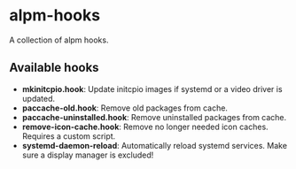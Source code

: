 alpm-hooks
==========
A collection of alpm hooks.

Available hooks
---------------
*   **mkinitcpio.hook**:
    Update initcpio images if systemd or a video driver is updated.
*   **paccache-old.hook**:
    Remove old packages from cache.
*   **paccache-uninstalled.hook**:
    Remove uninstalled packages from cache.
*   **remove-icon-cache.hook**:
    Remove no longer needed icon caches. Requires a custom script.
*   **systemd-daemon-reload**:
    Automatically reload systemd services.
    Make sure a display manager is excluded!
